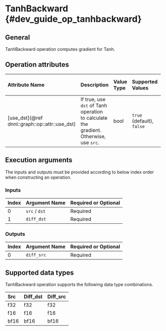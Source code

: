 TanhBackward {#dev_guide_op_tanhbackward}
=========================================

## General

TanhBackward operation computes gradient for Tanh.

## Operation attributes

| Attribute Name                                 | Description                                                                           | Value Type | Supported Values          | Required or Optional |
|:-----------------------------------------------|:--------------------------------------------------------------------------------------|:-----------|:--------------------------| :--------------------|
| [use_dst](@ref dnnl::graph::op::attr::use_dst) | If true, use `dst` of Tanh operation to calculate the gradient. Otherwise, use `src`. | bool       | `true` (default), `false` | Optional             |

## Execution arguments

The inputs and outputs must be provided according to below index order when
constructing an operation.

### Inputs

| Index | Argument Name | Required or Optional |
|:------|:--------------|:---------------------|
| 0     | `src` / `dst` | Required             |
| 1     | `diff_dst`    | Required             |

### Outputs

| Index | Argument Name | Required or Optional |
|:------|:--------------|:---------------------|
| 0     | `diff_src`    | Required             |

## Supported data types

TanhBackward operation supports the following data type combinations.

| Src  | Diff_dst | Diff_src |
|:-----|:---------|:---------|
| f32  | f32      | f32      |
| f16  | f16      | f16      |
| bf16 | bf16     | bf16     |
